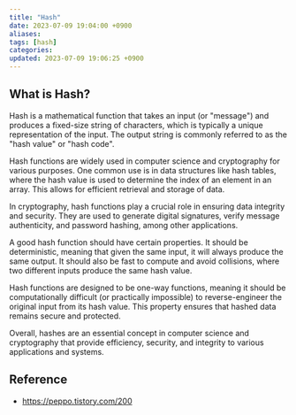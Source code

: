```yaml
---
title: "Hash"
date: 2023-07-09 19:04:00 +0900
aliases: 
tags: [hash]
categories: 
updated: 2023-07-09 19:06:25 +0900
---
```


## What is Hash?

Hash is a mathematical function that takes an input (or "message") and produces a fixed-size string of characters, which is typically a unique representation of the input. The output string is commonly referred to as the "hash value" or "hash code".

Hash functions are widely used in computer science and cryptography for various purposes. One common use is in data structures like hash tables, where the hash value is used to determine the index of an element in an array. This allows for efficient retrieval and storage of data.

In cryptography, hash functions play a crucial role in ensuring data integrity and security. They are used to generate digital signatures, verify message authenticity, and password hashing, among other applications.

A good hash function should have certain properties. It should be deterministic, meaning that given the same input, it will always produce the same output. It should also be fast to compute and avoid collisions, where two different inputs produce the same hash value.

Hash functions are designed to be one-way functions, meaning it should be computationally difficult (or practically impossible) to reverse-engineer the original input from its hash value. This property ensures that hashed data remains secure and protected.

Overall, hashes are an essential concept in computer science and cryptography that provide efficiency, security, and integrity to various applications and systems.

## Reference

- https://peppo.tistory.com/200
